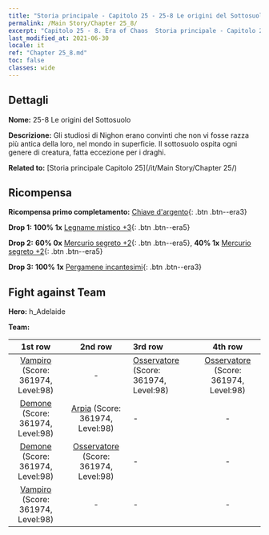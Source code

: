 ```yaml
---
title: "Storia principale - Capitolo 25 - 25-8 Le origini del Sottosuolo"
permalink: /Main Story/Chapter 25_8/
excerpt: "Capitolo 25 - 8. Era of Chaos  Storia principale - Capitolo 25_8. 25-8 Le origini del Sottosuolo"
last_modified_at: 2021-06-30
locale: it
ref: "Chapter 25_8.md"
toc: false
classes: wide
---
```


## Dettagli

 **Nome:** 25-8 Le origini del Sottosuolo

 **Descrizione:** Gli studiosi di Nighon erano convinti che non vi fosse razza più antica della loro, nel mondo in superficie. Il sottosuolo ospita ogni genere di creatura, fatta eccezione per i draghi.

 **Related to:** [Storia principale Capitolo 25](/it/Main Story/Chapter 25/)

## Ricompensa

 **Ricompensa primo completamento:** [Chiave d'argento](/ItemsIT/con_693/){: .btn .btn--era3}

 **Drop 1:** **100% 1x** [Legname mistico +3](/ItemsIT/mat_83/){: .btn .btn--era5}

 **Drop 2:** **60% 0x** [Mercurio segreto +2](/ItemsIT/mat_77/){: .btn .btn--era5}, **40% 1x** [Mercurio segreto +2](/ItemsIT/mat_77/){: .btn .btn--era5}

 **Drop 3:** **100% 1x** [Pergamene incantesimi](/ItemsIT/con_694/){: .btn .btn--era3}


## Fight against Team
 **Hero:** h_Adelaide

 **Team:**


  | 1st row | 2nd row | 3rd row | 4th row |
  |:----:|:----:|:----|:----:|
  | [Vampiro](/it/units/Vampire/) (Score: 361974, Level:98)  | - | [Osservatore](/it/units/Beholder/) (Score: 361974, Level:98)  | [Osservatore](/it/units/Beholder/) (Score: 361974, Level:98)  |
  | [Demone](/it/units/Demon/) (Score: 361974, Level:98)  | [Arpia](/it/units/Harpy/) (Score: 361974, Level:98)  | - | - |
  | [Demone](/it/units/Demon/) (Score: 361974, Level:98)  | [Osservatore](/it/units/Beholder/) (Score: 361974, Level:98)  | - | - |
  | [Vampiro](/it/units/Vampire/) (Score: 361974, Level:98)  | - | - | - |



